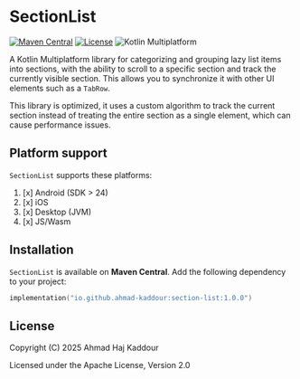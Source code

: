 # SectionList
[![Maven Central](https://img.shields.io/maven-central/v/io.github.ahmad-kaddour/section-list.svg)](https://central.sonatype.com/artifact/io.github.ahmad-kaddour/section-list)
[![License](https://img.shields.io/github/license/ahmad-kaddour/sectionlist.svg)](https://github.com/ahmad-kaddour/sectionlist/blob/main/LICENSE)
![Kotlin Multiplatform](https://img.shields.io/badge/Kotlin-Multiplatform-blueviolet?logo=kotlin)

A Kotlin Multiplatform library for categorizing and grouping lazy list items into sections, with the ability to scroll to a specific section and track the currently visible section. This allows you to synchronize it with other UI elements such as a `TabRow`.

This library is optimized, it uses a custom algorithm to track the current section instead of treating the entire section as a single element, which can cause performance issues.

## Platform support

`SectionList` supports these platforms:

1. [x] Android (SDK > 24)
2. [x] iOS
3. [x] Desktop (JVM)
4. [x] JS/Wasm

## Installation

`SectionList` is available on **Maven Central**. Add the following dependency to your project:

```kotlin
implementation("io.github.ahmad-kaddour:section-list:1.0.0")
```

## License

Copyright (C) 2025 Ahmad Haj Kaddour

Licensed under the Apache License, Version 2.0
